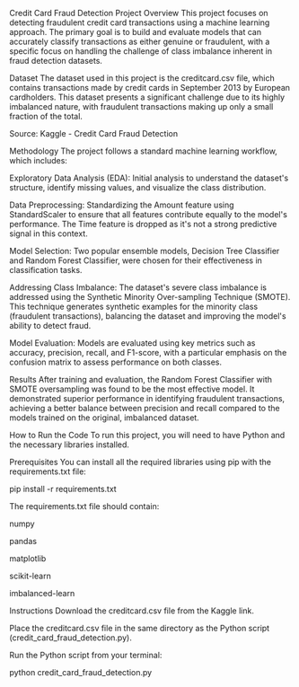 Credit Card Fraud Detection
Project Overview
This project focuses on detecting fraudulent credit card transactions using a machine learning approach. The primary goal is to build and evaluate models that can accurately classify transactions as either genuine or fraudulent, with a specific focus on handling the challenge of class imbalance inherent in fraud detection datasets.

Dataset
The dataset used in this project is the creditcard.csv file, which contains transactions made by credit cards in September 2013 by European cardholders. This dataset presents a significant challenge due to its highly imbalanced nature, with fraudulent transactions making up only a small fraction of the total.

Source: Kaggle - Credit Card Fraud Detection

Methodology
The project follows a standard machine learning workflow, which includes:

Exploratory Data Analysis (EDA): Initial analysis to understand the dataset's structure, identify missing values, and visualize the class distribution.

Data Preprocessing: Standardizing the Amount feature using StandardScaler to ensure that all features contribute equally to the model's performance. The Time feature is dropped as it's not a strong predictive signal in this context.

Model Selection: Two popular ensemble models, Decision Tree Classifier and Random Forest Classifier, were chosen for their effectiveness in classification tasks.

Addressing Class Imbalance: The dataset's severe class imbalance is addressed using the Synthetic Minority Over-sampling Technique (SMOTE). This technique generates synthetic examples for the minority class (fraudulent transactions), balancing the dataset and improving the model's ability to detect fraud.

Model Evaluation: Models are evaluated using key metrics such as accuracy, precision, recall, and F1-score, with a particular emphasis on the confusion matrix to assess performance on both classes.

Results
After training and evaluation, the Random Forest Classifier with SMOTE oversampling was found to be the most effective model. It demonstrated superior performance in identifying fraudulent transactions, achieving a better balance between precision and recall compared to the models trained on the original, imbalanced dataset.

How to Run the Code
To run this project, you will need to have Python and the necessary libraries installed.

Prerequisites
You can install all the required libraries using pip with the requirements.txt file:

pip install -r requirements.txt

The requirements.txt file should contain:

numpy

pandas

matplotlib

scikit-learn

imbalanced-learn

Instructions
Download the creditcard.csv file from the Kaggle link.

Place the creditcard.csv file in the same directory as the Python script (credit_card_fraud_detection.py).

Run the Python script from your terminal:

python credit_card_fraud_detection.py
